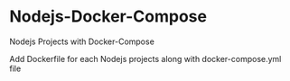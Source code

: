# Nodejs-Docker-Compose
Nodejs Projects with Docker-Compose

Add Dockerfile for each Nodejs projects along with docker-compose.yml file

